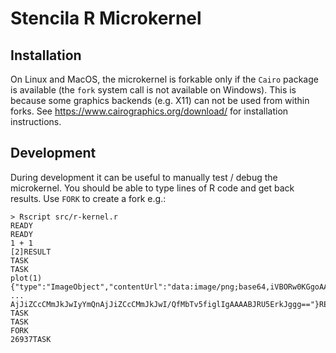 # Stencila R Microkernel

## Installation

On Linux and MacOS, the microkernel is forkable only if the `Cairo` package is available (the `fork` system call is not available on Windows). This is because some graphics backends (e.g. X11) can not be used from within forks. See https://www.cairographics.org/download/ for installation instructions.

## Development

During development it can be useful to manually test / debug the microkernel. You should be able to type lines of R code and get back results. Use `FORK` to create a fork e.g.:

```console
> Rscript src/r-kernel.r
READY
READY
1 + 1
[2]RESULT
TASK
TASK
plot(1)
{"type":"ImageObject","contentUrl":"data:image/png;base64,iVBORw0KGgoAAAANSUhEUgAAAk4AAAJOCAMAAAB2h3jHAAAABlBMVEUAAAD///+l2Z/dAAAACXBIWXMAABcRAAAXEQHKJvM
...
AjJiZCcCMmJkJwIyYmQnAjJiZCcCMmJkJwI/QfMbTv5figlIgAAAABJRU5ErkJggg=="}RESULT
TASK
TASK
FORK
26937TASK
```
